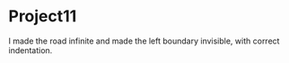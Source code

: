 # Project11
I made the road infinite and made the left boundary invisible, with correct indentation. 

